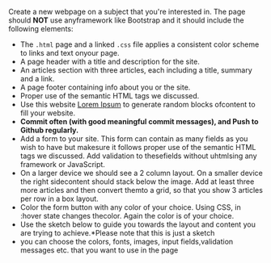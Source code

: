 Create a new webpage on a subject that you're interested in.
 The page should **NOT** use anyframework like Bootstrap and it should include the following elements:
 - The `.html` page and a linked `.css` file applies a consistent color scheme to links and text onyour page.
 - A page header with a title and description for the site.
 - An articles section with three articles, each including a title, summary and a link.
 - A page footer containing info about you or the site.
 - Proper use of the semantic HTML tags we discussed.
 - Use this website [Lorem Ipsum](http://www.lipsum.com/) to generate random blocks ofcontent to fill your website.
 - **Commit often (with good meaningful commit messages), and Push to Github regularly.**
 -  Add a form to your site. This form can contain as many fields as you wish to have but makesure it follows proper use of the semantic HTML tags we discussed. Add validation to thesefields without uhtmlsing any framework or JavaScript.
- On a larger device we should see a 2 column layout. On a smaller device the right sidecontent should stack below the image.  Add at least three more articles and then convert themto a grid, so that you show 3 articles per row in a box layout.
- Color the form button with any color of your choice. Using CSS, in :hover state changes thecolor. Again the color is of your choice.
- Use the sketch below to guide you towards the layout and content you are trying to achieve.*Please note that this is just a sketch 
- you can choose the colors, fonts, images, input fields,validation messages etc. that you want to use in the page